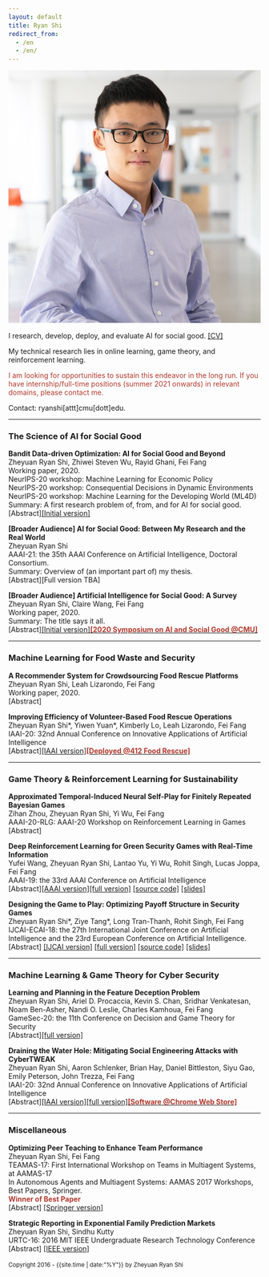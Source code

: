 ```yaml
---
layout: default
title: Ryan Shi
redirect_from:
  - /en
  - /en/
---
```


<style>
.special {
  color: #4D97AF;
}
</style>

<img class="profile-picture" src="assets/ryan.jpg">


I research, develop, deploy, and evaluate AI for social good. [[CV]](assets/RS_CV_web.pdf)

My technical research lies in online learning, game theory, and reinforcement learning.

<font color="#B03A2E">I am looking for opportunities to sustain this endeavor in the long run. If you have internship/full-time positions (summer 2021 onwards) in relevant domains, please contact me.</font>

Contact: ryanshi[attt]cmu[dott]edu.

---

<script>
function absCHF(Id) {
    var x = document.getElementById(Id);
    if (x.style.display === "none") {
        x.style.display = "block";
    } else {
        x.style.display = "none";
    }
}
</script>

### The Science of AI for Social Good
<!---AI is easy, social good is hard. The former is shown below, the latter takes a life to live up to. --->




**Bandit Data-driven Optimization: AI for Social Good and Beyond**
<br>
Zheyuan Ryan Shi, Zhiwei Steven Wu, Rayid Ghani, Fei Fang
<br>
Working paper, 2020.
<br>
NeurIPS-20 workshop: Machine Learning for Economic Policy
<br>
NeurIPS-20 workshop: Consequential Decisions in Dynamic Environments
<br>
NeurIPS-20 workshop: Machine Learning for the Developing World (ML4D)
<br>
Summary: A first research problem of, from, and for AI for social good.
<br>
<a id="abs-bandit-button" onclick="absCHF('abs-bandit')">[Abstract]</a>[[Initial version]](https://arxiv.org/abs/2008.11707)
<div id="abs-bandit" style="display:none;">
<blockquote>The use of machine learning (ML) systems in real-world applications entails more than just a prediction algorithm. AI for social good applications, and many real-world ML tasks in general, feature an iterative process which joins prediction, optimization, and data acquisition happen in a loop. We introduce bandit data-driven optimization, the first iterative prediction-prescription framework to formally analyze this practical routine. Bandit data-driven optimization combines the advantages of online bandit learning and offline predictive analytics in an integrated framework. It offers a flexible setup to reason about unmodeled policy objectives and unforeseen consequences. We propose PROOF, the first algorithm for this framework and show that it achieves no-regret. Using numerical simulations, we show that PROOF achieves superior performance over existing baseline.</blockquote>
</div>

**[Broader Audience] AI for Social Good: Between My Research and the Real World**
<br>
Zheyuan Ryan Shi
<br>
AAAI-21: the 35th AAAI Conference on Artificial Intelligence, Doctoral Consortium.
<br>
Summary: Overview of (an important part of) my thesis.
<br>
<a id="abs-aaaidc-button" onclick="absCHF('abs-aaaidc')">[Abstract]</a>[Full version TBA]
<div id="abs-aaaidc" style="display:none;">
<blockquote>AI for social good (AI4SG) is a research theme that aims to use and advance AI to improve the well-being of society. My work on AI4SG builds a two-way bridge between the research world and the real world. Using my unique experience in food waste and security, I propose applied AI4SG research that directly addresses real-world challenges which have received little attention from the community. Drawing from my experience in various AI4SG application domains, I propose bandit data-driven optimization, the first iterative prediction-prescription framework and a no-regret algorithm PROOF. I will apply PROOF back to my applied work on AI4SG, thereby closing the loop in a single framework.</blockquote>
</div>

**[Broader Audience] Artificial Intelligence for Social Good: A Survey**
<br>
Zheyuan Ryan Shi, Claire Wang, Fei Fang
<br>
Working paper, 2020.
<br>
Summary: The title says it all.
<br>
<a id="abs-ai4sg-button" onclick="absCHF('abs-ai4sg')">[Abstract]</a>[[Initial version]](https://arxiv.org/abs/2001.01818)[<b><font color="#B03A2E">[2020 Symposium on AI and Social Good @CMU]</font></b>](http://aiandsocialgood.org/aisoc20)
<div id="abs-ai4sg" style="display:none;">
<blockquote>Artificial intelligence for social good (AI4SG) is a research theme that aims to use and advance artificial intelligence to address societal issues and improve the well-being of the world. AI4SG has received lots of attention from the research community in the past decade with several successful applications. Building on the most comprehensive collection of the AI4SG literature to date with over 1000 contributed papers, we provide a detailed account and analysis of the work under the theme in the following ways. (1) We quantitatively analyze the distribution and trend of the AI4SG literature in terms of application domains and AI techniques used. (2) We propose three conceptual methods to systematically group the existing literature and analyze the eight AI4SG application domains in a unified framework. (3) We distill five research topics that represent the common challenges in AI4SG across various application domains. (4) We discuss five issues that, we hope, can shed light on the future development of the AI4SG research.</blockquote>
</div>

---

### Machine Learning for Food Waste and Security

**A Recommender System for Crowdsourcing Food Rescue Platforms**
<br>
Zheyuan Ryan Shi, Leah Lizarondo, Fei Fang
<br>
Working paper, 2020.
<br>
<a id="abs-frrecsys-button" onclick="absCHF('abs-frrecsys')">[Abstract]</a>
<div id="abs-frrecsys" style="display:none;">
<blockquote>The challenges of food waste and insecurity arise in wealthy and developing nations alike, impacting millions of livelihoods. The ongoing pandemic only exacerbates the problem. A major force to combat food waste and insecurity, food rescue (FR) organizations match food donations to the non-profits that serve low-resource communities. Since they rely on external volunteers to pick up and deliver the food, some FRs use web-based mobile applications to reach the right set of volunteers. In this paper, we propose the first machine learning based model to improve volunteer engagement in the food waste and security domain. We (1) develop a recommender system to send push notifications to the most likely volunteers for each given rescue, (2) leverage a mathematical programming based approach to diversify our recommendations, and (3) propose an online algorithm to dynamically select the volunteers to notify without the knowledge of future rescues. Our recommendation system improves the hit ratio from 44% achieved by the previous method to 73%. A pilot study of our method is scheduled to take place in the near future.</blockquote>
</div>

**Improving Efficiency of Volunteer-Based Food Rescue Operations**
<br>
Zheyuan Ryan Shi\*, Yiwen Yuan\*, Kimberly Lo, Leah Lizarondo, Fei Fang
<br>
IAAI-20: 32nd Annual Conference on Innovative Applications of Artificial Intelligence
<br>
<a id="abs-iaai20fr-button" onclick="absCHF('abs-iaai20fr')">[Abstract]</a>[[IAAI version]](https://aaai.org/ojs/index.php/AAAI/article/view/7051)[<b><font color="#B03A2E">[Deployed @412 Food Rescue]</font></b>](https://412foodrescue.org/)
<div id="abs-iaai20fr" style="display:none;">
<blockquote>Food waste and food insecurity are two challenges that coexist in many communities. To mitigate the problem, food
rescue platforms match excess food with the communities in need, and leverage external volunteers to transport the food. However, the external volunteers bring significant uncertainty to the food rescue operation. We work with a large food rescue organization to predict the uncertainty and furthermore to find ways to reduce the human dispatcher’s workload and the redundant notifications sent to volunteers. We make two main contributions. (1) We train a stacking model which predicts whether a rescue will be claimed with high precision and AUC. This model can help the dispatcher better plan for backup options and alleviate their uncertainty. (2) We develop a data-driven optimization algorithm to compute the optimal intervention and notification scheme. The algorithm uses a novel counterfactual data generation approach and the branch and bound framework. Our result reduces the number of notifications and interventions required in the food rescue operation. We are working with the organization to deploy our results in the near future.</blockquote>
</div>


---

### Game Theory & Reinforcement Learning for Sustainability

**Approximated Temporal-Induced Neural Self-Play for Finitely Repeated Bayesian Games**
<br>
Zihan Zhou, Zheyuan Ryan Shi, Yi Wu, Fei Fang
<br>
AAAI-20-RLG: AAAI-20 Workshop on Reinforcement Learning in Games
<br>
<a id="abs-pbne-button" onclick="absCHF('abs-pbne20')">[Abstract]</a>
<div id="abs-pbne20" style="display:none;">
<blockquote>In two-player finitely repeated Bayesian games with one-sided incomplete information, there is a natural information asymmetry among the players. In each round of the game, the player with information disadvantage needs to infer the other player’s type from their actions. The other player, knowing that their actions reveal information about themselves, will balance between playing myopically and maintaining information advantage to maximize their accumulated payoff in the long-run, which can lead to deceptive actions. Computing the Perfect Bayesian Nash Equilibrium (PBNE) in such games can be computationally intractable for large games. In this paper, we propose a new learning-based framework to approximate PBNEs, which uses non-parametric approximation and reinforcement learning from self-play. Our initial results show that it can improve the scalability over existing methods and lead to strategy profiles that are close to PBNEs.</blockquote>
</div>

**Deep Reinforcement Learning for Green Security Games with Real-Time Information**
<br>
Yufei Wang, Zheyuan Ryan Shi, Lantao Yu, Yi Wu, Rohit Singh, Lucas Joppa, Fei Fang
<br>
AAAI-19: the 33rd AAAI Conference on Artificial Intelligence
<br>
<a id="abs-aaai19-button" onclick="absCHF('abs-aaai19')">[Abstract]</a>[[AAAI version]](https://www.aaai.org/ojs/index.php/AAAI/article/view/3941)[[full version]](https://arxiv.org/abs/1811.02483) [[source code]](https://github.com/AIandSocialGoodLab/DeDOL) [[slides]](/papers/2019_AAAI_RL4SG_slides.pdf)  
<div id="abs-aaai19" style="display:none;">
<blockquote>Green Security Games (GSGs) have been proposed and applied to optimize patrols conducted by law enforcement agencies in green security domains such as combating poaching, illegal logging and overfishing. However, real-time information such as footprints and agents' subsequent actions upon receiving the information, e.g., rangers following the footprints to chase the poacher, have been neglected in previous work. To fill the gap, we first propose a new game model GSG-I which augments GSGs with sequential movement and the vital element of real-time information. Second, we design a novel deep reinforcement learning-based algorithm, DeDOL, to compute a patrolling strategy that adapts to the real-time information against a best-responding attacker. DeDOL is built upon the double oracle framework and the policy-space response oracle, solving a restricted game and iteratively adding best response strategies to it through training deep Q-networks. Exploring the game structure, DeDOL uses domain-specific heuristic strategies as initial strategies and constructs several local modes for efficient and parallelized training. To our knowledge, this is the first attempt to use Deep Q-Learning for security games.</blockquote>
</div>

**Designing the Game to Play: Optimizing Payoff Structure in Security Games**
<br>
Zheyuan Ryan Shi\*, Ziye Tang\*, Long Tran-Thanh, Rohit Singh, Fei Fang
<br>
IJCAI-ECAI-18: the 27th International Joint Conference on Artificial Intelligence and the 23rd European Conference on Artificial Intelligence.
<br>
<a id="abs-ijcai18-button" onclick="absCHF('abs-ijcai18')">[Abstract]</a>
[[IJCAI version]](https://www.ijcai.org/proceedings/2018/71) [[full version]](https://arxiv.org/abs/1805.01987) [[source code]](https://github.com/AIandSocialGoodLab/SecurityGamePayoffManipulation) [[slides]](/papers/2018_IJCAI_payoffmanipulation_slides.pdf)
<div id="abs-ijcai18" style="display:none;">
<blockquote>Effective game-theoretic modeling of defender-attacker behavior is becoming increasingly important. In many domains, the defender functions not only as a player but also the designer of the game's payoff structure. We study Stackelberg Security Games where the defender, in addition to allocating defensive resources to protect targets from the attacker, can strategically manipulate the attacker's payoff under budget constraints in weighted L^p-norm form regarding the amount of change. Focusing on problems with weighted L^1-norm form constraint, we present (i) a mixed integer linear program-based algorithm with approximation guarantee; (ii) a branch-and-bound based algorithm with improved efficiency achieved by effective pruning; (iii) a polynomial time approximation scheme for a special but practical class of problems. In addition, we show that problems under budget constraints in L^0-norm form and weighted L^\infty-norm form can be solved in polynomial time. We provide an extensive experimental evaluation of our proposed algorithms.</blockquote>
</div>

---

### Machine Learning & Game Theory for Cyber Security

**Learning and Planning in the Feature Deception Problem**
<br>
Zheyuan Ryan Shi, Ariel D. Procaccia, Kevin S. Chan, Sridhar Venkatesan, Noam Ben-Asher, Nandi O. Leslie, Charles Kamhoua, Fei Fang
<br>
GameSec-20: the 11th Conference on Decision and Game Theory for Security
<br>
<a id="abs-fdg-button" onclick="absCHF('abs-fdg19')">[Abstract]</a>[[full version]](https://arxiv.org/abs/1905.04833)
<div id="abs-fdg19" style="display:none;">
<blockquote>Today's high-stakes adversarial interactions feature attackers who constantly breach the ever-improving security measures. Deception mitigates the defender's loss by misleading the attacker to make suboptimal decisions. In order to formally reason about deception, we introduce the feature deception problem (FDP), a domain-independent model and present a learning and planning framework for finding the optimal deception strategy, taking into account the adversary's preferences which are initially unknown to the defender. We make the following contributions. (1) We show that we can uniformly learn the adversary's preferences using data from a modest number of deception strategies. (2) We propose an approximation algorithm for finding the optimal deception strategy given the learned preferences and show that the problem is NP-hard. (3) We perform extensive experiments to validate our methods and results. In addition, we provide a case study of the credit bureau network to illustrate how FDP implements deception on a real-world problem.</blockquote>
</div>


**Draining the Water Hole: Mitigating Social Engineering Attacks with CyberTWEAK**
<br>
Zheyuan Ryan Shi, Aaron Schlenker, Brian Hay, Daniel Bittleston, Siyu Gao, Emily Peterson, John Trezza, Fei Fang
<br>
IAAI-20: 32nd Annual Conference on Innovative Applications of Artificial Intelligence
<br>
<a id="abs-iaai20sed-button" onclick="absCHF('abs-iaai20sed')">[Abstract]</a>[[IAAI version]](https://aaai.org/ojs/index.php/AAAI/article/view/7050)[[full version]](https://arxiv.org/abs/1901.00586)[<b><font color="#B03A2E">[Software @Chrome Web Store]</font></b>](http://bit.ly/CyberTWEAK)
<div id="abs-iaai20sed" style="display:none;">
<blockquote>Cyber adversaries have increasingly leveraged social engineering attacks to breach large organizations and threaten the well-being of today's online users. One clever technique, the "watering hole" attack, compromises a legitimate website to execute drive-by download attacks by redirecting users to another malicious domain. We introduce a game-theoretic model that captures the salient aspects for an organization protecting itself from a watering hole attack by altering the environment information in web traffic so as to deceive the attackers. Our main contributions are (1) a novel Social Engineering Deception (SED) game model that features a continuous action set for the attacker, (2) an in-depth analysis of the SED model to identify computationally feasible real-world cases, and (3) the CyberTWEAK algorithm which solves for the optimal protection policy. To illustrate the potential use of our framework, we built a browser extension based on our algorithms which is now publicly available online. The CyberTWEAK extension will be vital to the continued development and deployment of countermeasures for social engineering.</blockquote>
</div>


---

### Miscellaneous

**Optimizing Peer Teaching to Enhance Team Performance**
<br>
Zheyuan Ryan Shi, Fei Fang
<br>
TEAMAS-17: First International Workshop on Teams in Multiagent Systems, at AAMAS-17
<br>
In Autonomous Agents and Multiagent Systems: AAMAS 2017 Workshops, Best Papers, Springer.
<br>
<b><font color="#B03A2E">Winner of Best Paper</font></b>
<br>
<a id="abs-teamas17-button" onclick="absCHF('abs-teamas17')">[Abstract]</a>
[[Springer version]](https://link.springer.com/chapter/10.1007/978-3-319-71682-4_9)
<div id="abs-teamas17" style="display:none;">
<blockquote>Collaboration among human agents with different expertise and capabilities is becoming increasingly pervasive and important for developing new products, providing patient-centered health care, propelling scientific advance, and solving social issues. When the roles of the agents in such collaborative teamwork are highly interdependent, the performance of the team will rely not only on each team member’s individual capabilities but also on their shared understanding and mutual support. Without any understanding in other team members’ area of expertise, the team members may not be able to work together efficiently due to the high cost of communication and the individual decisions made by different team members may even lead to undesirable results for the team. To improve collaboration and the overall performance of the team, the team members can teach each other and learn from each other, and such peer-teaching practice has shown to have great benefit in various domains such as interdisciplinary research collaboration and collaborative health care. However, the amount of time and effort the team members can spend on peer-teaching is often limited. In this paper, we focus on finding the best peer teaching plan to optimize the performance of the team, given the limited teaching and learning capacity. We (i) provide a formal model of the Peer Teaching problem; (ii) present hardness results for the problem in the general setting, and the subclasses of problems with additive utility functions and submodular utility functions; (iii) propose a polynomial time exact algorithm for problems with additive utility function, as well as a polynomial time approximation algorithm for problems with submodular utility functions.</blockquote>
</div>

**Strategic Reporting in Exponential Family Prediction Markets**
<br>
Zheyuan Ryan Shi, Sindhu Kutty
<br>
URTC-16: 2016 MIT IEEE Undergraduate Research Technology Conference
<br>
<a id="abs-urtc16-button" onclick="absCHF('abs-urtc16')">[Abstract]</a>
[[IEEE version]](http://ieeexplore.ieee.org/document/8284063/)
<div id="abs-urtc16" style="display:none;">
<blockquote>Prediction markets are a platform for aggregating information from a population. We perform market simulations on the exponential family models of prediction markets. We verify the market dynamics and provide some extensions to the previous models. We also consider the incentive compatibility problem in such markets with risk neutral Bayesian traders. We show that while the market is guaranteed to achieve information aggregation, whether traders express their beliefs promptly depends on their beliefs and initial market state.
</blockquote>
</div>


<footer>
<p><small>Copyright 2016 - {{site.time | date:"%Y"}} by Zheyuan Ryan Shi</small></p>
</footer>
